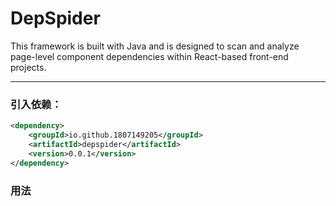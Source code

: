 # DepSpider
This framework is built with Java and is designed to scan and analyze page-level component dependencies within React-based front-end projects.

---

### 引入依赖：

```xml
<dependency>
    <groupId>io.github.1807149205</groupId>
    <artifactId>depspider</artifactId>
    <version>0.0.1</version>
</dependency>
```

### 用法
